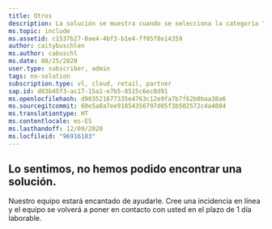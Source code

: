 ```yaml
---
title: Otros
description: La solución se muestra cuando se selecciona la categoría "Otra" o no se encuentra ninguna solución
ms.topic: include
ms.assetid: c1537b27-0ae4-4bf3-b1e4-ff05f8e14359
author: caitybuschlen
ms.author: cabuschl
ms.date: 08/25/2020
user.type: subscriber, admin
tags: no-solution
subscription.type: vl, cloud, retail, partner
sap.id: d03b45f3-ac17-15a1-e7b5-8515c6ec8d91
ms.openlocfilehash: d903521677335e4763c12e9fa7b7f62b0baa38a6
ms.sourcegitcommit: 60e5a8a7ee91854356797d05f3b502572c4a4884
ms.translationtype: HT
ms.contentlocale: es-ES
ms.lasthandoff: 12/09/2020
ms.locfileid: "96916103"
---
```

## <a name="sorry-we-couldnt-find-a-solution-for-you"></a>Lo sentimos, no hemos podido encontrar una solución. 

Nuestro equipo estará encantado de ayudarle. Cree una incidencia en línea y el equipo se volverá a poner en contacto con usted en el plazo de 1 día laborable. 